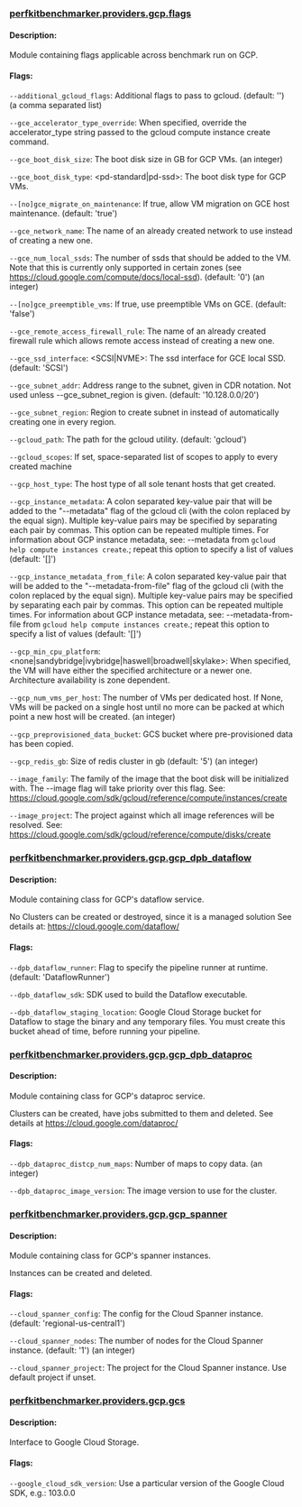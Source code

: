 ### [perfkitbenchmarker.providers.gcp.flags ](../perfkitbenchmarker/providers/gcp/flags.py)

#### Description:

Module containing flags applicable across benchmark run on GCP.

#### Flags:

`--additional_gcloud_flags`: Additional flags to pass to gcloud.
    (default: '')
    (a comma separated list)

`--gce_accelerator_type_override`: When specified, override the accelerator_type
    string passed to the gcloud compute instance create command.

`--gce_boot_disk_size`: The boot disk size in GB for GCP VMs.
    (an integer)

`--gce_boot_disk_type`: <pd-standard|pd-ssd>: The boot disk type for GCP VMs.

`--[no]gce_migrate_on_maintenance`: If true, allow VM migration on GCE host
    maintenance.
    (default: 'true')

`--gce_network_name`: The name of an already created network to use instead of
    creating a new one.

`--gce_num_local_ssds`: The number of ssds that should be added to the VM. Note
    that this is currently only supported in certain zones (see
    https://cloud.google.com/compute/docs/local-ssd).
    (default: '0')
    (an integer)

`--[no]gce_preemptible_vms`: If true, use preemptible VMs on GCE.
    (default: 'false')

`--gce_remote_access_firewall_rule`: The name of an already created firewall
    rule which allows remote access instead of creating a new one.

`--gce_ssd_interface`: <SCSI|NVME>: The ssd interface for GCE local SSD.
    (default: 'SCSI')

`--gce_subnet_addr`: Address range to the subnet, given in CDR notation. Not
    used unless --gce_subnet_region is given.
    (default: '10.128.0.0/20')

`--gce_subnet_region`: Region to create subnet in instead of automatically
    creating one in every region.

`--gcloud_path`: The path for the gcloud utility.
    (default: 'gcloud')

`--gcloud_scopes`: If set, space-separated list of scopes to apply to every
    created machine

`--gcp_host_type`: The host type of all sole tenant hosts that get created.

`--gcp_instance_metadata`: A colon separated key-value pair that will be added
    to the "--metadata" flag of the gcloud cli (with the colon replaced by the
    equal sign). Multiple key-value pairs may be specified by separating each
    pair by commas. This option can be repeated multiple times. For information
    about GCP instance metadata, see: --metadata from `gcloud help compute
    instances create`.;
    repeat this option to specify a list of values
    (default: '[]')

`--gcp_instance_metadata_from_file`: A colon separated key-value pair that will
    be added to the "--metadata-from-file" flag of the gcloud cli (with the
    colon replaced by the equal sign). Multiple key-value pairs may be specified
    by separating each pair by commas. This option can be repeated multiple
    times. For information about GCP instance metadata, see: --metadata-from-
    file from `gcloud help compute instances create`.;
    repeat this option to specify a list of values
    (default: '[]')

`--gcp_min_cpu_platform`:
    <none|sandybridge|ivybridge|haswell|broadwell|skylake>: When specified, the
    VM will have either the specified architecture or a newer one. Architecture
    availability is zone dependent.

`--gcp_num_vms_per_host`: The number of VMs per dedicated host. If None, VMs
    will be packed on a single host until no more can be packed at which point a
    new host will be created.
    (an integer)

`--gcp_preprovisioned_data_bucket`: GCS bucket where pre-provisioned data has
    been copied.

`--gcp_redis_gb`: Size of redis cluster in gb
    (default: '5')
    (an integer)

`--image_family`: The family of the image that the boot disk will be initialized
    with. The --image flag will take priority over this flag. See:
    https://cloud.google.com/sdk/gcloud/reference/compute/instances/create

`--image_project`: The project against which all image references will be
    resolved. See:
    https://cloud.google.com/sdk/gcloud/reference/compute/disks/create

### [perfkitbenchmarker.providers.gcp.gcp_dpb_dataflow ](../perfkitbenchmarker/providers/gcp/gcp_dpb_dataflow.py)

#### Description:

Module containing class for GCP's dataflow service.

No Clusters can be created or destroyed, since it is a managed solution
See details at: https://cloud.google.com/dataflow/


#### Flags:

`--dpb_dataflow_runner`: Flag to specify the pipeline runner at runtime.
    (default: 'DataflowRunner')

`--dpb_dataflow_sdk`: SDK used to build the Dataflow executable.

`--dpb_dataflow_staging_location`: Google Cloud Storage bucket for Dataflow to
    stage the binary and any temporary files. You must create this bucket ahead
    of time, before running your pipeline.

### [perfkitbenchmarker.providers.gcp.gcp_dpb_dataproc ](../perfkitbenchmarker/providers/gcp/gcp_dpb_dataproc.py)

#### Description:

Module containing class for GCP's dataproc service.

Clusters can be created, have jobs submitted to them and deleted. See details
at https://cloud.google.com/dataproc/


#### Flags:

`--dpb_dataproc_distcp_num_maps`: Number of maps to copy data.
    (an integer)

`--dpb_dataproc_image_version`: The image version to use for the cluster.

### [perfkitbenchmarker.providers.gcp.gcp_spanner ](../perfkitbenchmarker/providers/gcp/gcp_spanner.py)

#### Description:

Module containing class for GCP's spanner instances.

Instances can be created and deleted.


#### Flags:

`--cloud_spanner_config`: The config for the Cloud Spanner instance.
    (default: 'regional-us-central1')

`--cloud_spanner_nodes`: The number of nodes for the Cloud Spanner instance.
    (default: '1')
    (an integer)

`--cloud_spanner_project`: The project for the Cloud Spanner instance. Use
    default project if unset.

### [perfkitbenchmarker.providers.gcp.gcs ](../perfkitbenchmarker/providers/gcp/gcs.py)

#### Description:

Interface to Google Cloud Storage.

#### Flags:

`--google_cloud_sdk_version`: Use a particular version of the Google Cloud SDK,
    e.g.: 103.0.0


